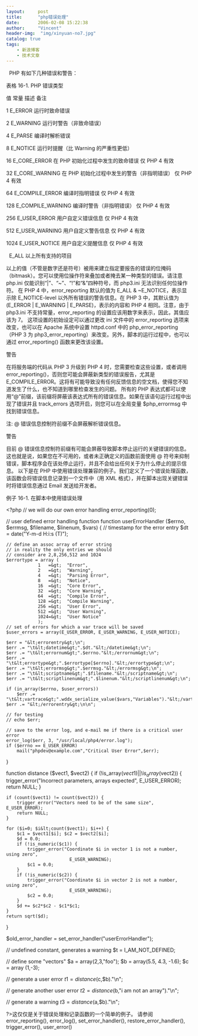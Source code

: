 ```yaml
---
layout:     post
title:      "php错误处理"
date:       2006-02-08 15:22:38
author:     "Vincent"
header-img:  "img/xinyuan-no7.jpg"
catalog: true
tags:
    - 新浪博客
    - 技术文章
---
```





 
PHP 有如下几种错误和警告： 

表格 16-1. PHP 错误类型



值
常量
描述
备注


1
E_ERROR
运行时致命错误
 

2
E_WARNING
运行时警告（非致命错误）
 

4
E_PARSE
编译时解析错误
 

8
E_NOTICE 
运行时提醒（比 Warning 的严重性更低） 
 

16
E_CORE_ERROR
在 PHP 初始化过程中发生的致命错误
仅 PHP 4 有效

32
E_CORE_WARNING
在 PHP 初始化过程中发生的警告（非指明错误） 
仅 PHP 4 有效

64
E_COMPILE_ERROR
编译时指明错误
仅 PHP 4 有效

128
E_COMPILE_WARNING
编译时警告（非指明错误）
仅 PHP 4 有效

256
E_USER_ERROR
用户自定义错误信息
仅 PHP 4 有效

512
E_USER_WARNING
用户自定义警告信息
仅 PHP 4 有效

1024
E_USER_NOTICE 
用户自定义提醒信息
仅 PHP 4 有效

 
E_ALL
以上所有支持的项目
 

以上的值（不管是数字还是符号）被用来建立指定要报告的错误的位掩码（bitmask）。您可以使用位操作符来叠加或者掩去某一种类型的错误。请注意 php.ini 仅能识别“|”、“~”、“!”和“&amp;”四种符号，而 php3.ini 无法识别任何位操作符。 
在 PHP 4 中，error_reporting 默认的值为 E_ALL &amp; ~E_NOTICE，表示显示除 E_NOTICE-level 以外所有错误的警告信息。在 PHP 3 中，其默认值为 (E_ERROR | E_WARNING | E_PARSE)，表示的内容和 PHP 4 相同。注意，由于 php3.ini 不支持常量，error_reporting 的设置应该用数字来表示，因此，其值应该为 7。 
这项设置的初始设定可以通过更改 ini 文件中的 error_reporting 选项来改变，也可以在 Apache 系统中设置 httpd.conf 中的 php_error_reporting（PHP 3 为 php3_error_reporting）来改变。另外，脚本的运行过程中，也可以通过 error_reporting() 函数来更改该设置。 





警告


在将服务端的代码从 PHP 3 升级到 PHP 4 时，您需要检查这些设置，或者调用 error_reporting()，否则您可能会屏蔽新类型的错误报告，尤其是 E_COMPILE_ERROR。这将有可能导致没有任何反馈信息的空文档，使得您不知道发生了什么，也不知道到哪里检查发生的问题。 
所有的 PHP 表达式都可以使用“@”前缀，该前缀将屏蔽该表达式所有的错误信息。如果在该语句运行过程中出现了错误并且 track_errors 选项开启，则您可以在全局变量 $php_errormsg 中找到错误信息。 


注: @ 错误信息控制符前缀不会屏蔽解析错误信息。 





警告


目前 @ 错误信息控制符前缀有可能会屏蔽导致脚本停止运行的关键错误的信息。这也就是说，如果您在不可用的，或者未正确定义的函数前面使用 @ 符号来抑制错误，脚本程序会在该处停止运行，并且不会给出任何关于为什么停止的提示信息。 
以下是在 PHP 中使用错误处理兼容的例子。我们定义了一个错误处理函数，该函数会将错误信息记录到一个文件中（用 XML 格式），并在脚本出现关键错误时将错误信息通过 Email 发送给开发者。 





例子 16-1. 在脚本中使用错误处理



&lt;?php
// we will do our own error handling
error_reporting(0);

// user defined error handling function
function userErrorHandler ($errno, $errmsg, $filename, $linenum, $vars) {
    // timestamp for the error entry
    $dt = date("Y-m-d H:i:s (T)");

    // define an assoc array of error string
    // in reality the only entries we should
    // consider are 2,8,256,512 and 1024
    $errortype = array (
                1   =&gt;  "Error",
                2   =&gt;  "Warning",
                4   =&gt;  "Parsing Error",
                8   =&gt;  "Notice",
                16  =&gt;  "Core Error",
                32  =&gt;  "Core Warning",
                64  =&gt;  "Compile Error",
                128 =&gt;  "Compile Warning",
                256 =&gt;  "User Error",
                512 =&gt;  "User Warning",
                1024=&gt;  "User Notice"
                );
    // set of errors for which a var trace will be saved
    $user_errors = array(E_USER_ERROR, E_USER_WARNING, E_USER_NOTICE);
    
    $err = "&lt;errorentry&gt;\n";
    $err .= "\t&lt;datetime&gt;".$dt."&lt;/datetime&gt;\n";
    $err .= "\t&lt;errornum&gt;".$errno."&lt;/errornum&gt;\n";
    $err .= "\t&lt;errortype&gt;".$errortype[$errno]."&lt;/errortype&gt;\n";
    $err .= "\t&lt;errormsg&gt;".$errmsg."&lt;/errormsg&gt;\n";
    $err .= "\t&lt;scriptname&gt;".$filename."&lt;/scriptname&gt;\n";
    $err .= "\t&lt;scriptlinenum&gt;".$linenum."&lt;/scriptlinenum&gt;\n";

    if (in_array($errno, $user_errors))
        $err .= "\t&lt;vartrace&gt;".wddx_serialize_value($vars,"Variables")."&lt;/vartrace&gt;\n";
    $err .= "&lt;/errorentry&gt;\n\n";
    
    // for testing
    // echo $err;

    // save to the error log, and e-mail me if there is a critical user error
    error_log($err, 3, "/usr/local/php4/error.log");
    if ($errno == E_USER_ERROR)
        mail("phpdev@example.com","Critical User Error",$err);
}


function distance ($vect1, $vect2) {
    if (!is_array($vect1) || !is_array($vect2)) {
        trigger_error("Incorrect parameters, arrays expected", E_USER_ERROR);
        return NULL;
    }

    if (count($vect1) != count($vect2)) {
        trigger_error("Vectors need to be of the same size", E_USER_ERROR);
        return NULL;
    }

    for ($i=0; $i&lt;count($vect1); $i++) {
        $c1 = $vect1[$i]; $c2 = $vect2[$i];
        $d = 0.0;
        if (!is_numeric($c1)) {
            trigger_error("Coordinate $i in vector 1 is not a number, using zero", 
                            E_USER_WARNING);
            $c1 = 0.0;
        }
        if (!is_numeric($c2)) {
            trigger_error("Coordinate $i in vector 2 is not a number, using zero", 
                            E_USER_WARNING);
            $c2 = 0.0;
        }
        $d += $c2*$c2 - $c1*$c1;
    }
    return sqrt($d);
}

$old_error_handler = set_error_handler("userErrorHandler");

// undefined constant, generates a warning
$t = I_AM_NOT_DEFINED;

// define some "vectors"
$a = array(2,3,"foo");
$b = array(5.5, 4.3, -1.6);
$c = array (1,-3);

// generate a user error
$t1 = distance($c,$b)."\n";

// generate another user error
$t2 = distance($b,"i am not an array")."\n";

// generate a warning
$t3 = distance($a,$b)."\n";

?&gt;这仅仅是关于错误处理和记录函数的一个简单的例子。 
请参阅 error_reporting(), error_log(), set_error_handler(), restore_error_handler(), trigger_error(), user_error() 
 



